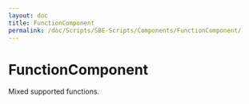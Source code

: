 ```yaml
---
layout: doc
title: FunctionComponent
permalink: /doc/Scripts/SBE-Scripts/Components/FunctionComponent/
---
```

# FunctionComponent

Mixed supported functions.
